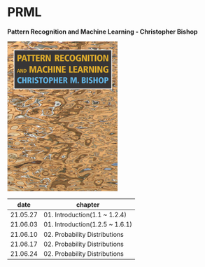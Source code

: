 # PRML

**Pattern Recognition and Machine Learning - Christopher Bishop**

<img src="imgs/prml.png" width = "50%" height="50%">



| date     | chapter                         |
| -------- | ------------------------------- |
| 21.05.27 | 01. Introduction(1.1 ~ 1.2.4)   |
| 21.06.03 | 01. Introduction(1.2.5 ~ 1.6.1) |
| 21.06.10 | 02. Probability Distributions   |
| 21.06.17 | 02. Probability Distributions   |
| 21.06.24 | 02. Probability Distributions   |


